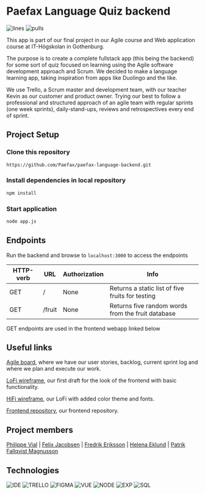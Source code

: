 # Paefax Language Quiz backend

![lines](https://img.shields.io/tokei/lines/github/Paefax/paefax-language-backend)
![pulls](https://img.shields.io/github/issues-pr-closed/Paefax/paefax-language-backend)

This app is part of our final project in our Agile course and Web application course at IT-Högskolan in Gothenburg.

The purpose is to create a complete fullstack app (this being the backend) for some sort of quiz focused on learning using the Agile software development approach and Scrum. We decided to make a language learning app, taking inspiration from apps like Duolingo and the like.

We use Trello, a Scrum master and development team, with our teacher Kevin as our customer and product owner. Trying our best to follow a professional and structured approach of an agile team with regular sprints (one week sprints), daily-stand-ups, reviews and retrospectives every end of sprint.

## Project Setup

### Clone this repository

```sh
https://github.com/Paefax/paefax-language-backend.git
```

### Install dependencies in local repository

```sh
npm install
```

### Start application

```sh
node app.js
```

## Endpoints

Run the backend and browse to `localhost:3000` to access the endpoints

| HTTP-verb | URL    | Authorization | Info                                              |
| --------- | ------ | ------------- | ------------------------------------------------- |
| GET       | /      | None          | Returns a static list of five fruits for testing  |
| GET       | /fruit | None          | Returns five random words from the fruit database |

GET endpoints are used in the frontend webapp linked below

## Useful links

[Agile board](https://trello.com/b/yGDs6Lc3), where we have our user stories, backlog, current sprint log and where we plan and execute our work.

[LoFi wireframe](https://www.figma.com/file/BulVWVa1zG2pkhOGge8UJg/Quiz-App?node-id=13%3A2), our first draft for the look of the frontend with basic functionality.

[HiFi wireframe](https://www.figma.com/file/QOfOGDtR8PTI5WiDOgNKvH/Language-Quiz---HIFI-wireframe?node-id=24%3A71), our LoFi with added color theme and fonts.

[Frontend repository](https://github.com/Paefax/paefax-language-app), our frontend repository.

## Project members

[Philippe Vial](https://github.com/Philippevial) | [Felix Jacobsen](https://github.com/FelixJacobsen) | [Fredrik Eriksson](https://github.com/ErikssonF) | [Helena Eklund](https://github.com/helenahalldiniths) | [Patrik Fallqvist Magnusson](https://github.com/LordRekishi)

## Technologies

![IDE](https://img.shields.io/badge/Visual_Studio-5C2D91?style=for-the-badge&logo=visual%20studio&logoColor=white)
![TRELLO](https://img.shields.io/badge/Trello-0052CC?style=for-the-badge&logo=trello&logoColor=white)
![FIGMA](https://img.shields.io/badge/Figma-F24E1E?style=for-the-badge&logo=figma&logoColor=white)
![VUE](https://img.shields.io/badge/Vue.js-35495E?style=for-the-badge&logo=vue.js&logoColor=4FC08D)
![NODE](https://img.shields.io/badge/Node.js-43853D?style=for-the-badge&logo=node.js&logoColor=white)
![EXP](https://img.shields.io/badge/Express.js-404D59?style=for-the-badge)
![SQL](https://img.shields.io/badge/SQLite-07405E?style=for-the-badge&logo=sqlite&logoColor=white)
